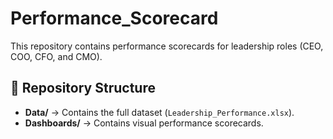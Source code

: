 # Performance_Scorecard 
This repository contains performance scorecards for leadership roles (CEO, COO, CFO, and CMO).

## 📂 Repository Structure  
- **Data/** → Contains the full dataset (`Leadership_Performance.xlsx`).  
- **Dashboards/** → Contains visual performance scorecards.
